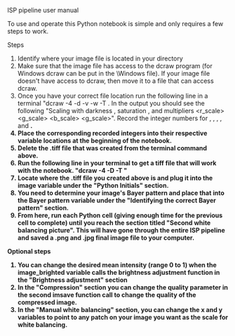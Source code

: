 ISP pipeline user manual

To use and operate this Python notebook is simple and only requires a few steps to work.

Steps
1. Identify where your image file is located in your directory
2. Make sure that the image file has access to the dcraw program (for Windows dcraw can be put in the \Windows file). If your image file doesn't have access to dcraw, then move it to a file that can access dcraw.
3. Once you have your correct file location run the following line in a terminal "dcraw -4 -d -v -w -T <Your image file location>. In the output you should see the following "Scaling with darkness <black>, saturation <white>, and
multipliers <r_scale> <g_scale> <b_scale> <g_scale>". Record the integer numbers for <black>, <white>, <r scale>, <g scale>, and <b scale>.
4. Place the corresponding recorded integers into their respective variable locations at the beginning of the notebook.
5. Delete the .tiff file that was created from the terminal command above.
6. Run the following line in your terminal to get a tiff file that will work with the notebook. "dcraw -4 -D -T <Your image file location>"
7. Locate where the .tiff file you created above is and plug it into the image variable under the "Python Initials" section.
8. You need to determine your image's Bayer pattern and place that into the Bayer pattern variable under the "Identifying the correct Bayer pattern" section.
9. From here, run each Python cell (giving enough time for the previous cell to complete) until you reach the section titled "Second white balancing picture". This will have gone through the entire ISP pipeline and saved a .png and .jpg  final image file to your computer.

Optional steps
1. You can change the desired mean intensity (range 0 to 1) when the image_brighted variable calls the brightness adjustment function in the "Brightness adjustment" section
2. In the "Compression" section you can change the quality parameter in the second imsave function call to change the quality of the compressed image.
3. In the "Manual white balancing" section, you can change the x and y variables to point to any patch on your image you want as the scale for white balancing.
